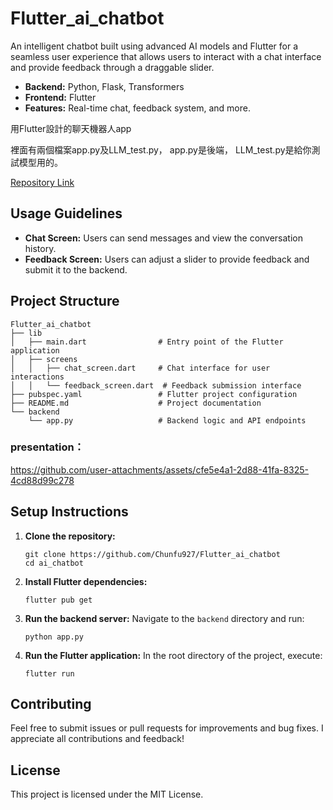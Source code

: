 # Flutter_ai_chatbot

An intelligent chatbot built using advanced AI models and Flutter for a seamless user experience that allows users to interact with a chat interface and provide feedback through a draggable slider.

- **Backend:** Python, Flask, Transformers
- **Frontend:** Flutter
- **Features:** Real-time chat, feedback system, and more.

用Flutter設計的聊天機器人app

裡面有兩個檔案app.py及LLM_test.py，
app.py是後端，
LLM_test.py是給你測試模型用的。

[Repository Link](https://github.com/Chunfu927/Flutter_ai_chatbot)

## Usage Guidelines

- **Chat Screen:** Users can send messages and view the conversation history.
- **Feedback Screen:** Users can adjust a slider to provide feedback and submit it to the backend.

## Project Structure

```
Flutter_ai_chatbot
├── lib
│   ├── main.dart                # Entry point of the Flutter application
│   ├── screens
│   │   ├── chat_screen.dart     # Chat interface for user interactions
│   │   └── feedback_screen.dart  # Feedback submission interface
├── pubspec.yaml                 # Flutter project configuration
├── README.md                    # Project documentation
└── backend
    └── app.py                   # Backend logic and API endpoints
```

### presentation：

https://github.com/user-attachments/assets/cfe5e4a1-2d88-41fa-8325-4cd88d99c278

## Setup Instructions

1. **Clone the repository:**

   ```
   git clone https://github.com/Chunfu927/Flutter_ai_chatbot
   cd ai_chatbot
   ```

2. **Install Flutter dependencies:**

   ```
   flutter pub get
   ```

3. **Run the backend server:**
   Navigate to the `backend` directory and run:

   ```
   python app.py
   ```

4. **Run the Flutter application:**
   In the root directory of the project, execute:
   ```
   flutter run
   ```

## Contributing

Feel free to submit issues or pull requests for improvements and bug fixes. I appreciate all contributions and feedback!

## License

This project is licensed under the MIT License.

